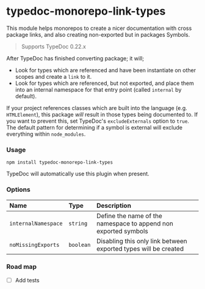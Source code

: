 # typedoc-monorepo-link-types

This module helps monorepos to create a nicer documentation with cross package links, and also creating non-exported but in packages Symbols.

> Supports TypeDoc 0.22.x

After TypeDoc has finished converting package; it will;

- Look for types which are referenced and have been instantiate on other scopes and create a `link` to it.
- Look for types which are referenced, but not exported, and place them into an internal namespace for that entry point (called `internal` by default).

If your project references classes which are built into the language (e.g. `HTMLElement`), this package _will_ result in those types being documented to. If you want to prevent this, set TypeDoc's `excludeExternals` option to `true`. The default pattern for determining if a symbol is external will exclude everything within `node_modules`.

### Usage

`npm install typedoc-monorepo-link-types`

TypeDoc will automatically use this plugin when present.

### Options

| Name                | Type      | Description                                                     |
| :------------------ | :-------- | :-------------------------------------------------------------- |
| `internalNamespace` | `string`  | Define the name of the namespace to append non exported symbols |
| `noMissingExports`  | `boolean` | Disabling this only link between exported types will be created |

### Road map

- [ ] Add tests
